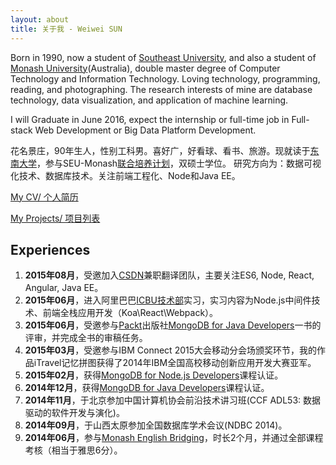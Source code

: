 ```yaml
---
layout: about
title: 关于我 - Weiwei SUN
---
```


Born in 1990, now a student of [Southeast University](http://www.seu.edu.cn/), and also a student of [Monash University](http://www.monash.edu/)(Australia), double master degree of Computer Technology and Information Technology. Loving technology, programming, reading, and photographing. The research interests of mine are database technology, data visualization, and application of machine learning. 

I will Graduate in June 2016, expect the internship or full-time job in Full-stack Web Development or Big Data Platform Development.

花名景庄，90年生人，性别工科男。喜好广，好看球、看书、旅游。现就读于[东南大学](http://www.seu.edu.cn/)，参与SEU-Monash[联合培养计划](https://www.monash.edu/about/campuses/china)，双硕士学位。
研究方向为：数据可视化技术、数据库技术。关注前端工程化、Node和Java EE。

[My CV/ 个人简历](/RESUME.html)

[My Projects/ 项目列表](http://wwsun.me/project.html)

## Experiences

1. **2015年08月**，受邀加入[CSDN](http://www.csdn.net/)兼职翻译团队，主要关注ES6, Node, React, Angular, Java EE。
2. **2015年06月**，进入阿里巴巴[ICBU技术部](http://www.alibaba.com/)实习，实习内容为Node.js中间件技术、前端全栈应用开发（Koa\React\Webpack）。
1. **2015年06月**，受邀参与[Packt](https://www.packtpub.com/)出版社[MongoDB for Java Developers](https://www.packtpub.com/application-development/mongodb-java-developers)一书的评审，并完成全书的审稿任务。
1. **2015年03月**，受邀参与IBM Connect 2015大会移动分会场颁奖环节，我的作品iTravel记忆拼图获得了2014年IBM全国高校移动创新应用开发大赛亚军。
2. **2015年02月**，获得[MongoDB for Node.js Developers](https://university.mongodb.com/courses/M101JS/about)课程认证。
3. **2014年12月**，获得[MongoDB for Java Developers](https://university.mongodb.com/courses/M101J/about)课程认证。
4. **2014年11月**，于北京参加中国计算机协会前沿技术讲习班(CCF ADL53: 数据驱动的软件开发与演化)。
5. **2014年09月**，于山西太原参加全国数据库学术会议(NDBC 2014)。
6. **2014年06月**，参与[Monash English Bridging](http://www.monash.edu/)，时长2个月，并通过全部课程考核（相当于雅思6分）。